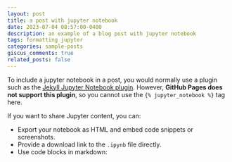 ```yaml
---
layout: post
title: a post with jupyter notebook
date: 2023-07-04 08:57:00-0400
description: an example of a blog post with jupyter notebook
tags: formatting jupyter
categories: sample-posts
giscus_comments: true
related_posts: false
---
```


To include a jupyter notebook in a post, you would normally use a plugin such as the
[Jekyll Jupyter Notebook plugin](https://github.com/red-data-tools/jekyll-jupyter-notebook).
However, **GitHub Pages does not support this plugin**, so you cannot use the `{% jupyter_notebook %}` tag here.

If you want to share Jupyter content, you can:
- Export your notebook as HTML and embed code snippets or screenshots.
- Provide a download link to the `.ipynb` file directly.
- Use code blocks in markdown:

